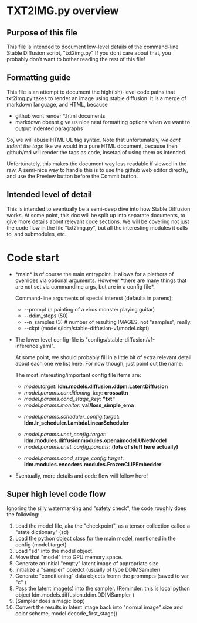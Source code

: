 # TXT2IMG.py overview

## Purpose of this file

This file is intended to document low-level details of the command-line Stable Diffusion script, "txt2img.py"
If you dont care about that, you probably don't want to bother reading the rest of this file!

## Formatting guide
This file is an attempt to document the high(ish)-level code paths that txt2img.py takes to render an image using stable diffusion.
It is a merge of markdown language, and HTML, because
* github wont render *.html documents
* markdown doesnt give us nice neat formatting options when we want to output indented paragraphs

So, we will abuse HTML UL tag syntax. Note that unfortunately, *we cant indent the tags* like we would in a pure HTML document,
because then github/md will render the tags as code, insetad of using them as intended.

Unfortunately, this makes the document way less readable if viewed in the raw.
A semi-nice way  to handle this is to use the github web editor directly, and use the Preview button before the Commit button.

## Intended level of detail

This is intended to eventually be a semi-deep dive into how Stable Diffusion works.
At some point, this doc will be split up into separate documents, to give more details about relevant code sections.
We will be covering not just the code flow in the file "txt2img.py", but all the interesting modules it calls to, and submodules, etc.

# Code start

<DIV>
<UL>
<LI> *main* is of course the main entrypoint. It allows for a plethora of overrides via optional arguments. However
*there are many things that are not set via commandline args, but are in a config file*.<p>
Command-line arguments of special interest (defaults in parens):
<UL>
<LI> --prompt (a painting of a virus monster playing guitar)
<LI> --ddim_steps (50)
<LI> --n_samples (3)  # number of resulting IMAGES, not "samples", really.
<LI> --ckpt (models/ldm/stable-diffusion-v1/model.ckpt) 
<P></P>
<P></P>
</LI>
</UL>

<LI> The lower level config-file is "configs/stable-diffusion/v1-inference.yaml".<P>
At some point, we should probably
fill in a little bit of extra relevant detail about each one we list here. For now though, just point out the name.
<P>
The most interesting/important config file items are:
<UL>
<LI> <I>model.target</I>: <B>ldm.models.diffusion.ddpm.LatentDiffusion</B></LI>
<LI> <I>model.params.conditioning_key</I>: <B>crossattn</B></LI>
<LI> <I>model.params.cond_stage_key</I>: <B>"txt"</B></LI>
<LI> <I>model.params.monitor</I>: <B>val/loss_simple_ema</B><P>

<LI> <I>model.params.scheduler_config.target</I>: <B>ldm.lr_scheduler.LambdaLinearScheduler</B><P>

<LI> <I>model.params.unet_config.target</I>: <B>ldm.modules.diffusionmodules.openaimodel.UNetModel</B>
<LI> <I>model.params.unet_config.params</I>: <B>(lots of stuff here actually)</B><P>

<LI> <I>model.params.cond_stage_config.target</I>: <B>ldm.modules.encoders.modules.FrozenCLIPEmbedder</B><P>

</UL>

<LI> Eventually, more details and code flow will follow here!
</UL> 
</DIV>

## Super high level code flow

Ignoring the silly watermarking and "safety check", the code roughly does the following:

1. Load the model file, aka the "checkpoint", as a tensor collection called a "state dictionary" (sd)
2. Load the python object class for the main model, mentioned in the config (model.target)
3. Load  "sd" into the model object.
4. Move that "model" into GPU memory space.
5. Generate an initial "empty" latent image of appropriate size
6. Initialize a "sampler" objedct (usually of type DDIMSampler)
7. Generate "conditioning" data objects fromn the prommpts (saved to var "c" )
8. Pass the latent image(s) into the sampler.
 (Reminder: this is local python object ldm.models.diffusion.ddim.DDIMSampler )
9. (Sampler does a magic loop)
10. Convert the results in latent image back into "normal image" size and color scheme,  model.decode_first_stage()
